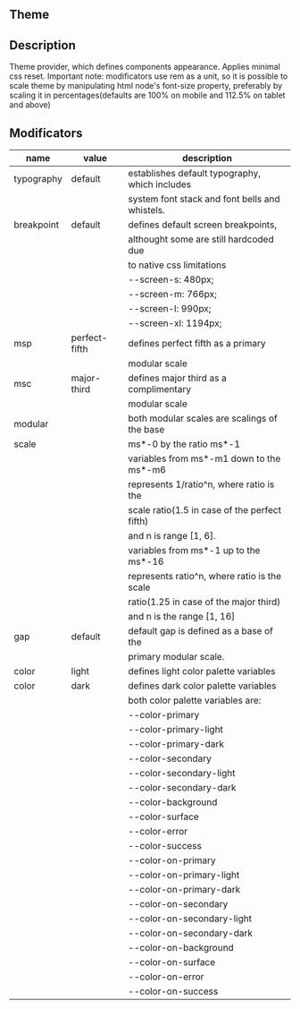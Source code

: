 Theme
--------------------------------------------------------------------------------

Description
--------------------------------------------------------------------------------
Theme provider, which defines components appearance. Applies minimal css reset.
Important note: modificators use rem as a unit, so it is possible to scale
theme by manipulating html node's font-size property, preferably by scaling
it in percentages(defaults are 100% on mobile and 112.5% on tablet and above)


Modificators
--------------------------------------------------------------------------------

| name        | value         | description                                    |
| ----------- | ------------- | ---------------------------------------------- |
| typography  | default       | establishes default typography, which includes |
|             |               | system font stack and font bells and whistels. |
| breakpoint  | default       | defines default screen breakpoints,            |
|             |               | althought some are still hardcoded due         |
|             |               | to native css limitations                      |
|             |               |   --screen-s: 480px;                           |
|             |               |   --screen-m: 766px;                           |
|             |               |   --screen-l: 990px;                           |
|             |               |   --screen-xl: 1194px;                         |
| msp         | perfect-fifth | defines perfect fifth as a primary             |
|             |               | modular scale                                  |
| msc         | major-third   | defines major third as a complimentary         |
|             |               | modular scale                                  |
| modular     |               | both modular scales are scalings of the base   |
| scale       |               | ms*-0 by the ratio ms*-1                       |
|             |               | variables from ms*-m1 down to the ms*-m6       |
|             |               | represents 1/ratio^n, where ratio  is the      |
|             |               | scale ratio(1.5 in case of the perfect fifth)  |
|             |               | and n is range [1, 6].                         |
|             |               | variables from ms*-1 up to the ms*-16          |
|             |               | represents ratio^n, where ratio is the scale   |
|             |               | ratio(1.25 in case of the major third)         |
|             |               | and n is the range [1, 16]                     |
| gap         | default       | default gap is defined as a base of the        |
|             |               | primary modular scale.                         |
| color       | light         | defines light color palette variables          |
| color       | dark          | defines dark color palette variables           |
|             |               | both color palette variables are:              |
|             |               |   --color-primary                              |
|             |               |   --color-primary-light                        |
|             |               |   --color-primary-dark                         |
|             |               |   --color-secondary                            |
|             |               |   --color-secondary-light                      |
|             |               |   --color-secondary-dark                       |
|             |               |   --color-background                           |
|             |               |   --color-surface                              |
|             |               |   --color-error                                |
|             |               |   --color-success                              |
|             |               |   --color-on-primary                           |
|             |               |   --color-on-primary-light                     |
|             |               |   --color-on-primary-dark                      |
|             |               |   --color-on-secondary                         |
|             |               |   --color-on-secondary-light                   |
|             |               |   --color-on-secondary-dark                    |
|             |               |   --color-on-background                        |
|             |               |   --color-on-surface                           |
|             |               |   --color-on-error                             |
|             |               |   --color-on-success                           |
